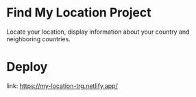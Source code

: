 # Find My Location Project
Locate your location, display information about your country and neighboring countries.

# Deploy
link: https://my-location-trg.netlify.app/